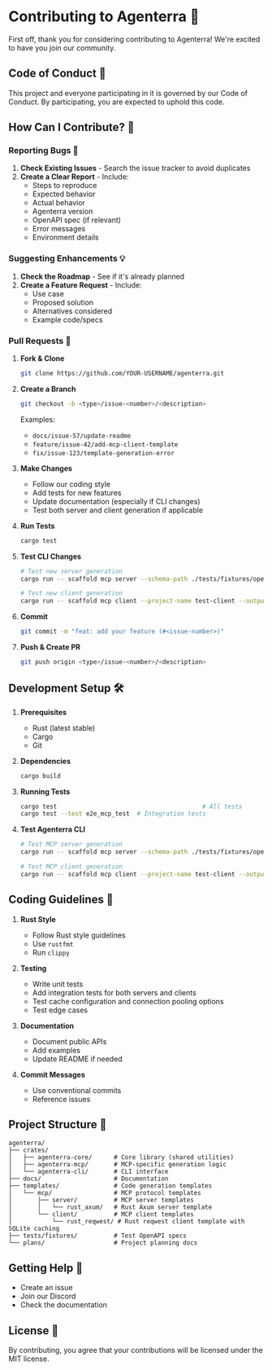 # Contributing to Agenterra 🚀

First off, thank you for considering contributing to Agenterra! We're excited to have you join our community.

## Code of Conduct 🤝

This project and everyone participating in it is governed by our Code of Conduct. By participating, you are expected to uphold this code.

## How Can I Contribute? 🌟

### Reporting Bugs 🐛

1. **Check Existing Issues** - Search the issue tracker to avoid duplicates
2. **Create a Clear Report** - Include:
   - Steps to reproduce
   - Expected behavior
   - Actual behavior
   - Agenterra version
   - OpenAPI spec (if relevant)
   - Error messages
   - Environment details

### Suggesting Enhancements 💡

1. **Check the Roadmap** - See if it's already planned
2. **Create a Feature Request** - Include:
   - Use case
   - Proposed solution
   - Alternatives considered
   - Example code/specs

### Pull Requests 🔧

1. **Fork & Clone**
   ```bash
   git clone https://github.com/YOUR-USERNAME/agenterra.git
   ```

2. **Create a Branch**
   ```bash
   git checkout -b <type>/issue-<number>/<description>
   ```
   
   Examples:
   - `docs/issue-57/update-readme`
   - `feature/issue-42/add-mcp-client-template`
   - `fix/issue-123/template-generation-error`

3. **Make Changes**
   - Follow our coding style
   - Add tests for new features
   - Update documentation (especially if CLI changes)
   - Test both server and client generation if applicable

4. **Run Tests**
   ```bash
   cargo test
   ```

5. **Test CLI Changes**
   ```bash
   # Test new server generation
   cargo run -- scaffold mcp server --schema-path ./tests/fixtures/openapi/petstore.openapi.v3.json --output-dir test-output-server --base-url https://petstore3.swagger.io
   
   # Test new client generation  
   cargo run -- scaffold mcp client --project-name test-client --output-dir test-output-client
   ```

6. **Commit**
   ```bash
   git commit -m "feat: add your feature (#<issue-number>)"
   ```

7. **Push & Create PR**
   ```bash
   git push origin <type>/issue-<number>/<description>
   ```

## Development Setup 🛠️

1. **Prerequisites**
   - Rust (latest stable)
   - Cargo
   - Git

2. **Dependencies**
   ```bash
   cargo build
   ```

3. **Running Tests**
   ```bash
   cargo test                                        # All tests
   cargo test --test e2e_mcp_test  # Integration tests
   ```

4. **Test Agenterra CLI**
   ```bash
   # Test MCP server generation
   cargo run -- scaffold mcp server --schema-path ./tests/fixtures/openapi/petstore.openapi.v3.json --output-dir test-server --base-url https://petstore3.swagger.io
   
   # Test MCP client generation
   cargo run -- scaffold mcp client --project-name test-client --output-dir test-client
   ```

## Coding Guidelines 📝

1. **Rust Style**
   - Follow Rust style guidelines
   - Use `rustfmt`
   - Run `clippy`

2. **Testing**
   - Write unit tests
   - Add integration tests for both servers and clients
   - Test cache configuration and connection pooling options
   - Test edge cases

3. **Documentation**
   - Document public APIs
   - Add examples
   - Update README if needed

4. **Commit Messages**
   - Use conventional commits
   - Reference issues

## Project Structure 📁

```
agenterra/
├── crates/
│   ├── agenterra-core/      # Core library (shared utilities)
│   ├── agenterra-mcp/       # MCP-specific generation logic
│   └── agenterra-cli/       # CLI interface
├── docs/                    # Documentation
├── templates/               # Code generation templates
│   └── mcp/                 # MCP protocol templates
│       ├── server/          # MCP server templates
│       │   └── rust_axum/   # Rust Axum server template
│       └── client/          # MCP client templates
│           └── rust_reqwest/ # Rust reqwest client template with SQLite caching
├── tests/fixtures/          # Test OpenAPI specs
└── plans/                   # Project planning docs
```

## Getting Help 💬

- Create an issue
- Join our Discord
- Check the documentation

## License 📄

By contributing, you agree that your contributions will be licensed under the MIT license.

